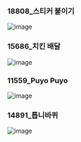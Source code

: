 ### 18808_스티커 붙이기
![image](https://user-images.githubusercontent.com/54586491/213391771-a8a9194b-f8d0-4573-8598-8742cb2ab519.png)

### 15686_치킨 배달
![image](https://user-images.githubusercontent.com/54586491/213371964-633e6f95-a394-4a66-9144-d462aa6c5fad.png)

### 11559_Puyo Puyo
![image](https://user-images.githubusercontent.com/54586491/214862476-8d43b5b5-673f-4548-8f5d-be84bb162985.png)

### 14891_톱니바퀴
![image](https://user-images.githubusercontent.com/54586491/215254676-822fe9a0-b0d0-43d2-bf9d-d0d4329dcb44.png)
